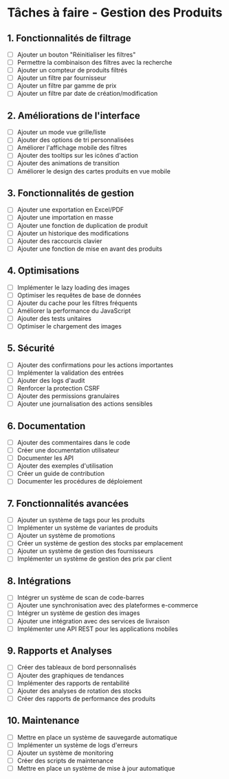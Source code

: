# Tâches à faire - Gestion des Produits

## 1. Fonctionnalités de filtrage
- [ ] Ajouter un bouton "Réinitialiser les filtres"
- [ ] Permettre la combinaison des filtres avec la recherche
- [ ] Ajouter un compteur de produits filtrés
- [ ] Ajouter un filtre par fournisseur
- [ ] Ajouter un filtre par gamme de prix
- [ ] Ajouter un filtre par date de création/modification

## 2. Améliorations de l'interface
- [ ] Ajouter un mode vue grille/liste
- [ ] Ajouter des options de tri personnalisées
- [ ] Améliorer l'affichage mobile des filtres
- [ ] Ajouter des tooltips sur les icônes d'action
- [ ] Ajouter des animations de transition
- [ ] Améliorer le design des cartes produits en vue mobile

## 3. Fonctionnalités de gestion
- [ ] Ajouter une exportation en Excel/PDF
- [ ] Ajouter une importation en masse
- [ ] Ajouter une fonction de duplication de produit
- [ ] Ajouter un historique des modifications
- [ ] Ajouter des raccourcis clavier
- [ ] Ajouter une fonction de mise en avant des produits

## 4. Optimisations
- [ ] Implémenter le lazy loading des images
- [ ] Optimiser les requêtes de base de données
- [ ] Ajouter du cache pour les filtres fréquents
- [ ] Améliorer la performance du JavaScript
- [ ] Ajouter des tests unitaires
- [ ] Optimiser le chargement des images

## 5. Sécurité
- [ ] Ajouter des confirmations pour les actions importantes
- [ ] Implémenter la validation des entrées
- [ ] Ajouter des logs d'audit
- [ ] Renforcer la protection CSRF
- [ ] Ajouter des permissions granulaires
- [ ] Ajouter une journalisation des actions sensibles

## 6. Documentation
- [ ] Ajouter des commentaires dans le code
- [ ] Créer une documentation utilisateur
- [ ] Documenter les API
- [ ] Ajouter des exemples d'utilisation
- [ ] Créer un guide de contribution
- [ ] Documenter les procédures de déploiement

## 7. Fonctionnalités avancées
- [ ] Ajouter un système de tags pour les produits
- [ ] Implémenter un système de variantes de produits
- [ ] Ajouter un système de promotions
- [ ] Créer un système de gestion des stocks par emplacement
- [ ] Ajouter un système de gestion des fournisseurs
- [ ] Implémenter un système de gestion des prix par client

## 8. Intégrations
- [ ] Intégrer un système de scan de code-barres
- [ ] Ajouter une synchronisation avec des plateformes e-commerce
- [ ] Intégrer un système de gestion des images
- [ ] Ajouter une intégration avec des services de livraison
- [ ] Implémenter une API REST pour les applications mobiles

## 9. Rapports et Analyses
- [ ] Créer des tableaux de bord personnalisés
- [ ] Ajouter des graphiques de tendances
- [ ] Implémenter des rapports de rentabilité
- [ ] Ajouter des analyses de rotation des stocks
- [ ] Créer des rapports de performance des produits

## 10. Maintenance
- [ ] Mettre en place un système de sauvegarde automatique
- [ ] Implémenter un système de logs d'erreurs
- [ ] Ajouter un système de monitoring
- [ ] Créer des scripts de maintenance
- [ ] Mettre en place un système de mise à jour automatique 